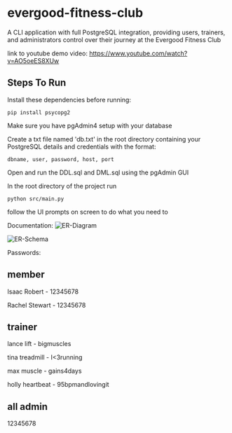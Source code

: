 # evergood-fitness-club
A CLI application with full PostgreSQL integration, providing users, trainers, and administrators control over their journey at the Evergood Fitness Club

link to youtube demo video: https://www.youtube.com/watch?v=AO5oeES8XUw

## Steps To Run
Install these dependencies before running:
```
pip install psycopg2
```

Make sure you have pgAdmin4 setup with your database

Create a txt file named 'db.txt' in the root directory containing your PostgreSQL details and credentials
with the format:
```
dbname, user, password, host, port
```

Open and run the DDL.sql and DML.sql using the pgAdmin GUI

In the root directory of the project run 
```
python src/main.py
```

follow the UI prompts on screen to do what you need to

Documentation:
![ER-Diagram](https://github.com/Friendly-Neighborhood-Programmer/evergood-fitness-club/assets/96633176/a18aae28-4bc2-4176-903e-b49b1ed320f9)

![ER-Schema](https://github.com/Friendly-Neighborhood-Programmer/evergood-fitness-club/assets/96633176/c94d2e3b-f3aa-4b1d-a5ba-01b89f17c57b)


Passwords:

## member
Isaac Robert - 12345678

Rachel Stewart - 12345678

## trainer
lance lift - bigmuscles

tina treadmill - I<3running

max muscle - gains4days

holly heartbeat - 95bpmandlovingit

## all admin
12345678

